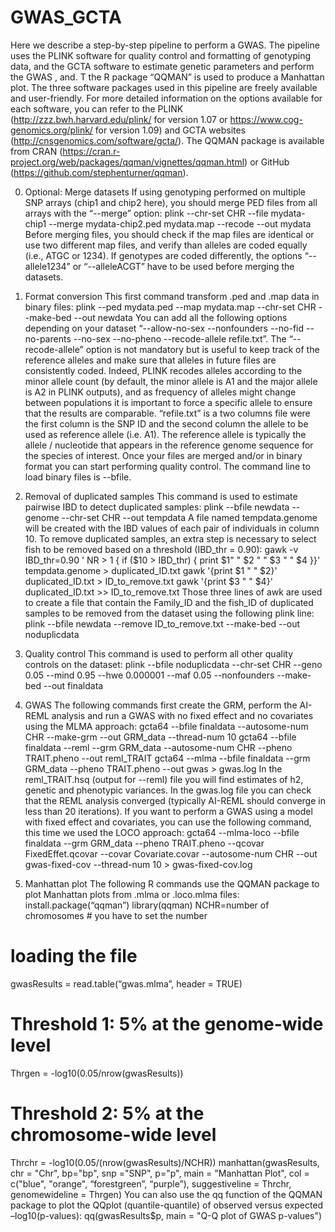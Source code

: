 # GWAS_GCTA
Here we describe a step-by-step pipeline to perform a GWAS. The pipeline  uses the PLINK software for quality control and formatting of genotyping data, and the GCTA software to estimate genetic parameters and perform the GWAS , and. T the R package “QQMAN” is used to produce a Manhattan plot. The three software packages used in this pipeline are freely available and user-friendly. For more detailed information on the options available for each software, you can refer to the PLINK (http://zzz.bwh.harvard.edu/plink/ for version 1.07 or https://www.cog-genomics.org/plink/ for version 1.09) and GCTA websites (http://cnsgenomics.com/software/gcta/). The QQMAN package is available from CRAN (https://cran.r-project.org/web/packages/qqman/vignettes/qqman.html) or GitHub (https://github.com/stephenturner/qqman).

0.	Optional: Merge datasets
If using genotyping performed on multiple SNP arrays (chip1 and chip2 here), you should merge PED files from all arrays with the “--merge” option:
plink --chr-set CHR --file mydata-chip1 --merge mydata-chip2.ped mydata.map --recode --out mydata
Before merging files, you should check if the map files are identical or use two different map files, and verify than alleles are coded equally (i.e., ATGC or 1234). If genotypes are coded differently, the options “--allele1234” or “--alleleACGT” have to be used before merging the datasets. 

1.	Format conversion
This first command transform .ped and .map data in binary files:
plink --ped mydata.ped --map mydata.map --chr-set CHR --make-bed --out newdata
You can add all the following options depending on your dataset “--allow-no-sex --nonfounders --no-fid --no-parents --no-sex --no-pheno --recode-allele refile.txt”.
The “--recode-allele” option is not mandatory but is useful to keep track of the reference alleles and make sure that alleles in future files are consistently coded. Indeed, PLINK recodes alleles according to the minor allele count (by default, the minor allele is A1 and the major allele is A2 in PLINK outputs), and as frequency of alleles might change between populations it is important to force a specific allele to ensure that the results are comparable. “refile.txt” is a two columns file were the first column is the SNP ID and the second column the allele to be used as reference allele (i.e. A1). The reference allele is typically the allele / nucleotide that appears in the reference genome sequence for the species of interest. 
Once your files are merged and/or in binary format you can start performing quality control. The command line to load binary files is --bfile.

2.	Removal of duplicated samples
This command is used to estimate pairwise IBD to detect duplicated samples:
plink --bfile newdata --genome --chr-set CHR --out tempdata
A file named tempdata.genome will be created with the IBD values of each pair of individuals in column 10. To remove duplicated samples, an extra step is necessary to select fish to be removed based on a threshold (IBD_thr = 0.90):
gawk -v IBD_thr=0.90 ' NR > 1 { if ($10 > IBD_thr) { print $1" " $2 " " $3 " " $4 }}' tempdata.genome > duplicated_ID.txt
gawk '{print $1 " " $2}' duplicated_ID.txt > ID_to_remove.txt
gawk '{print $3 " " $4}' duplicated_ID.txt >> ID_to_remove.txt
Those three lines of awk are used to create a file that contain the Family_ID and the fish_ID of duplicated samples to be removed from the dataset using the following plink line:
plink --bfile newdata --remove ID_to_remove.txt --make-bed --out noduplicdata

3.	Quality control
This command is used to perform all other quality controls on the dataset:
plink --bfile noduplicdata --chr-set CHR --geno 0.05 --mind 0.95 --hwe 0.000001 --maf 0.05 --nonfounders --make-bed --out finaldata

4.	GWAS
The following commands first create the GRM, perform the AI-REML  analysis and run a GWAS with no fixed effect and no covariates using the MLMA approach:
gcta64 --bfile finaldata --autosome-num CHR --make-grm --out GRM_data --thread-num 10
gcta64 --bfile finaldata --reml --grm GRM_data --autosome-num CHR --pheno TRAIT.pheno --out reml_TRAIT
gcta64 --mlma --bfile finaldata --grm GRM_data --pheno TRAIT.pheno --out gwas > gwas.log
In the reml_TRAIT.hsq (output for --reml) file you will find estimates of h2, genetic and phenotypic variances. In the gwas.log file you can check that the REML analysis converged (typically AI-REML should converge in less than 20 iterations). 
If you want to perform a GWAS using a model with fixed effect and covariates, you can use the following command, this time we used the LOCO approach:
gcta64 --mlma-loco --bfile finaldata --grm GRM_data --pheno TRAIT.pheno --qcovar FixedEffet.qcovar --covar Covariate.covar --autosome-num CHR --out gwas-fixed-cov --thread-num 10 > gwas-fixed-cov.log

5.	Manhattan plot
The following R commands use the QQMAN package to plot Manhattan plots from .mlma or .loco.mlma files:
install.package(“qqman”)
library(qqman)
NCHR=number of chromosomes # you have to set the number
# loading the file
gwasResults = read.table(“gwas.mlma”, header = TRUE)
# Threshold 1: 5% at the genome-wide level
Thrgen = -log10(0.05/nrow(gwasResults))
# Threshold 2: 5% at the chromosome-wide level
Thrchr = -log10(0.05/(nrow(gwasResults)/NCHR))
manhattan(gwasResults, chr = "Chr", bp="bp", snp ="SNP", p="p", main = "Manhattan Plot", col = c("blue", "orange", “forestgreen”, “purple”), suggestiveline = Thrchr, genomewideline = Thrgen)
You can also use the qq function of the QQMAN package to plot the QQplot (quantile-quantile) of observed versus expected –log10(p-values):
qq(gwasResults$p, main = "Q-Q plot of GWAS p-values")

